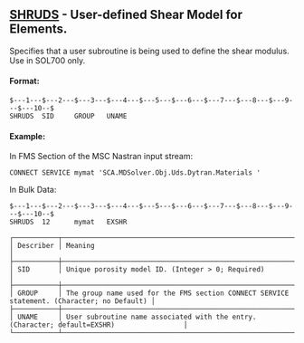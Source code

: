 ## [SHRUDS](https://nexus.hexagon.com/documentationcenter/bundle/MSC_Nastran_2022.4/page/Nastran_Combined_Book/qrg/bulkqrs/TOC.SHRUDS.xhtml) - User-defined Shear Model for Elements.

Specifies that a user subroutine is being used to define the shear modulus. Use in SOL700 only.

#### Format:

```nastran
$---1---$---2---$---3---$---4---$---5---$---6---$---7---$---8---$---9---$---10--$
SHRUDS  SID     GROUP   UNAME                                                   
```

#### Example:

In FMS Section of the MSC Nastran input stream:

```text
CONNECT SERVICE mymat 'SCA.MDSolver.Obj.Uds.Dytran.Materials '
```

In Bulk Data:

```nastran
$---1---$---2---$---3---$---4---$---5---$---6---$---7---$---8---$---9---$---10--$
SHRUDS  12      mymat   EXSHR                                                   
```

```text
┌───────────┬────────────────────────────────────────────────────────────────────────────────────────────┐
│ Describer │ Meaning                                                                                    │
├───────────┼────────────────────────────────────────────────────────────────────────────────────────────┤
│ SID       │ Unique porosity model ID. (Integer > 0; Required)                                          │
├───────────┼────────────────────────────────────────────────────────────────────────────────────────────┤
│ GROUP     │ The group name used for the FMS section CONNECT SERVICE statement. (Character; no Default) │
├───────────┼────────────────────────────────────────────────────────────────────────────────────────────┤
│ UNAME     │ User subroutine name associated with the entry. (Character; default=EXSHR)                 │
└───────────┴────────────────────────────────────────────────────────────────────────────────────────────┘
```
